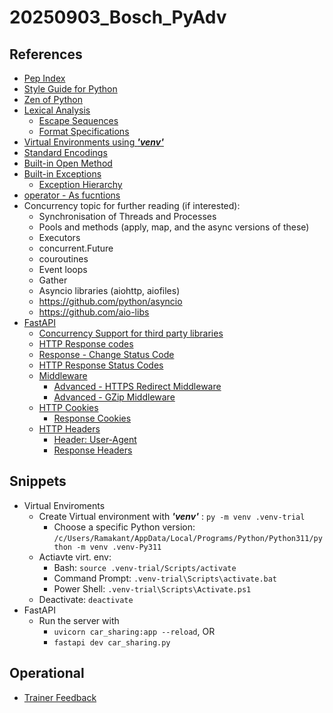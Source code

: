 # 20250903_Bosch_PyAdv

## References
* [Pep Index](https://peps.python.org/#)
* [Style Guide for Python](https://peps.python.org/pep-0008/)
* [Zen of Python](https://peps.python.org/pep-0020/)
* [Lexical Analysis](https://docs.python.org/3.11/reference/lexical_analysis.html#lexical-analysis)
    * [Escape Sequences](https://docs.python.org/3.11/reference/lexical_analysis.html#escape-sequences)
    * [Format Specifications](https://docs.python.org/3.11/library/string.html#format-specification-mini-language)
* [Virtual Environments using __*'venv'*__ ](https://docs.python.org/3/library/venv.html#module-venv)
* [Standard Encodings](https://docs.python.org/3/library/codecs.html)
* [Built-in Open Method](https://docs.python.org/3/library/functions.html#open)
* [Built-in Exceptions](https://docs.python.org/3/library/exceptions.html)
    * [Exception Hierarchy](https://docs.python.org/3/library/exceptions.html#exception-hierarchy)
* [operator - As fucntions](https://docs.python.org/3/library/operator.html#module-operator)
* Concurrency topic for further reading (if interested):
    * Synchronisation of Threads and Processes
    * Pools and methods (apply, map, and the async versions of these)
    * Executors
    * concurrent.Future
    * couroutines
    * Event loops
    * Gather
    * Asyncio libraries (aiohttp, aiofiles) 
    * https://github.com/python/asyncio
    * https://github.com/aio-libs
* [FastAPI](https://fastapi.tiangolo.com/)
    * [Concurrency Support for third party libraries](https://fastapi.tiangolo.com/async/?h=third+party+librari#in-a-hurry)
    * [HTTP Response codes](https://developer.mozilla.org/en-US/docs/Web/HTTP/Reference/Status)
    * [Response - Change Status Code](https://fastapi.tiangolo.com/advanced/response-change-status-code/#use-a-response-parameter)
    * [HTTP Response Status Codes](https://developer.mozilla.org/en-US/docs/Web/HTTP/Status)
    * [Middleware](https://fastapi.tiangolo.com/tutorial/middleware/)
        * [Advanced - HTTPS Redirect Middleware](https://fastapi.tiangolo.com/advanced/middleware/#httpsredirectmiddleware)
        * [Advanced - GZip Middleware](https://fastapi.tiangolo.com/advanced/middleware/#gzipmiddleware)
    * [HTTP Cookies](https://developer.mozilla.org/en-US/docs/Web/HTTP/Cookies)
        * [Response Cookies](https://fastapi.tiangolo.com/advanced/response-cookies/)
    * [HTTP Headers](https://developer.mozilla.org/en-US/docs/Web/HTTP/Headers)
        * [Header: User-Agent](https://developer.mozilla.org/en-US/docs/Web/HTTP/Headers/User-Agent)
        * [Response Headers](https://fastapi.tiangolo.com/advanced/response-headers/)


## Snippets
* Virtual Enviroments
    * Create Virtual environment with __*'venv'*__ : `py -m venv .venv-trial`
        * Choose a specific Python version: `/c/Users/Ramakant/AppData/Local/Programs/Python/Python311/python -m venv .venv-Py311`
    * Actiavte virt. env:
        * Bash: `source .venv-trial/Scripts/activate`
        * Command Prompt: `.venv-trial\Scripts\activate.bat`
        * Power Shell: `.venv-trial\Scripts\Activate.ps1`
    * Deactivate: `deactivate`
* FastAPI
    * Run the server with 
        * `uvicorn car_sharing:app --reload`, OR
        * `fastapi dev car_sharing.py`

## Operational
* [Trainer Feedback](https://forms.gle/BfGFANkbAN9tSUZg9)

